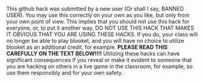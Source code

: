 This github hack was submitted by a new user (Or shall I say, BANNED USER). You may use this correctly on your own as you like, but only from your own point of view. This implies that you should not use this hack for everyone, or, to put it another way, DO NOT USE THIS HACK THAT MAKES IT OBVIOUS THAT YOU ARE USING THESE HACKS. If you do, your class will no longer be able to play blooket, and you will have no choice to utilize blooket as an additional credit, for example.
**PLEASE READ THIS CAREFULLY ON THE TEXT BELOW!!!!**
Utilizing these hacks can have significant consequences if you reveal or make it evident to someone that you are hacking on others in a live game in the classroom, for example, so use them responsibly and for your own safety.

